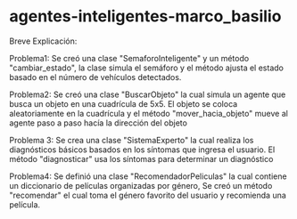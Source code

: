 # agentes-inteligentes-marco_basilio

Breve Explicación:

Problema1:
  Se creó una clase "SemaforoInteligente" y un método "cambiar_estado", la clase simula el semáforo y el método ajusta el estado   basado en el número de vehículos detectados.

Problema2:
  Se creó una clase "BuscarObjeto" la cual simula un agente que busca un objeto en una cuadrícula de 5x5.
  El objeto se coloca aleatoriamente en la cuadrícula y el método "mover_hacia_objeto" mueve al agente paso a paso hacía la 
 dirección del objeto

Problema 3:
  Se crea una clase "SistemaExperto" la cual realiza los diagnósticos básicos basados en los síntomas que ingresa el usuario.
  El método "diagnosticar" usa los síntomas para determinar un diagnóstico

Problema4:
  Se definió una clase "RecomendadorPeliculas" la cual contiene un diccionario de películas organizadas por género,
  Se creó un método "recomendar" el cual toma el género favorito del usuario y recomienda una película.
